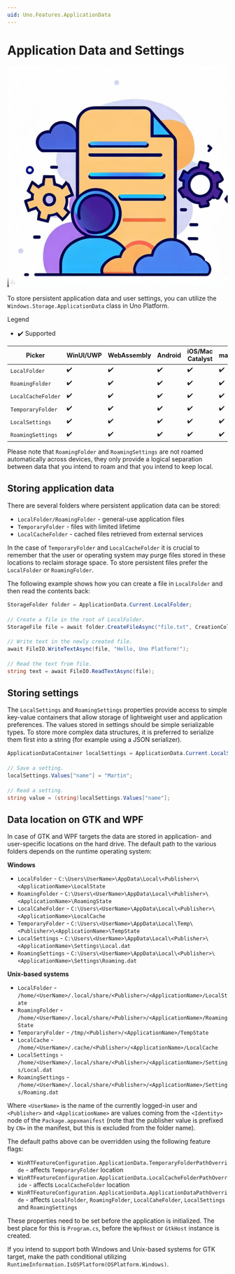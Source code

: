 ```yaml
---
uid: Uno.Features.ApplicationData
---
```


# Application Data and Settings

![Application Data and Preferences](../Assets/features/applicationdata/appdata.jpg)

To store persistent application data and user settings, you can utilize the `Windows.Storage.ApplicationData` class in Uno Platform.

Legend
  - ✔️  Supported

| Picker         | WinUI/UWP   | WebAssembly | Android | iOS/Mac Catalyst   | macOS | WPF | GTK |
|----------------|-------|-------------|---------|-------|-------|-----|-----|
| `LocalFolder` | ✔️   | ✔️   | ✔️     | ✔️    | ✔️   | ✔️  | ✔️  |
| `RoamingFolder` | ✔️   | ✔️  | ✔️     | ✔️    | ✔️   | ✔️  | ✔️  |
| `LocalCacheFolder`   | ✔️   | ✔️          | ✔️     | ✔️| ✔️   | ✔️  | ✔️  |
| `TemporaryFolder`   | ✔️   | ✔️          | ✔️     | ✔️| ✔️   | ✔️  | ✔️  |
| `LocalSettings`   | ✔️   | ✔️          | ✔️     | ✔️| ✔️   | ✔️  | ✔️  |
| `RoamingSettings`   | ✔️   | ✔️          | ✔️     | ✔️| ✔️   | ✔️  | ✔️  |

Please note that `RoamingFolder` and `RoamingSettings` are not roamed automatically across devices, they only provide a logical separation between data that you intend to roam and that you intend to keep local.

## Storing application data

There are several folders where persistent application data can be stored:

- `LocalFolder/RoamingFolder` - general-use application files
- `TemporaryFolder` - files with limited lifetime
- `LocalCacheFolder` - cached files retrieved from external services

In the case of `TemporaryFolder` and `LocalCacheFolder` it is crucial to remember that the user or operating system may purge files stored in these locations to reclaim storage space. To store persistent files prefer the `LocalFolder` or `RoamingFolder`.

The following example shows how you can create a file in `LocalFolder` and then read the contents back:

```csharp
StorageFolder folder = ApplicationData.Current.LocalFolder;

// Create a file in the root of LocalFolder.
StorageFile file = await folder.CreateFileAsync("file.txt", CreationCollisionOption.ReplaceExisting);

// Write text in the newly created file.
await FileIO.WriteTextAsync(file, "Hello, Uno Platform!");

// Read the text from file.
string text = await FileIO.ReadTextAsync(file);
```

## Storing settings

The `LocalSettings` and `RoamingSettings` properties provide access to simple key-value containers that allow storage of lightweight user and application preferences. The values stored in settings should be simple serializable types. To store more complex data structures, it is preferred to serialize them first into a string (for example using a JSON serializer).

``` csharp
ApplicationDataContainer localSettings = ApplicationData.Current.LocalSettings;

// Save a setting.
localSettings.Values["name"] = "Martin";

// Read a setting.
string value = (string)localSettings.Values["name"];
```

## Data location on GTK and WPF

In case of GTK and WPF targets the data are stored in application- and user-specific locations on the hard drive. The default path to the various folders depends on the runtime operating system:

**Windows**

- `LocalFolder` - `C:\Users\UserName>\AppData\Local\<Publisher>\<ApplicationName>\LocalState`
- `RoamingFolder` - `C:\Users\<UserName>\AppData\Local\<Publisher>\<ApplicationName>\RoamingState`
- `LocalCaheFolder` - `C:\Users\<UserName>\AppData\Local\<Publisher>\<ApplicationName>\LocalCache`
- `TemporaryFolder` - `C:\Users\<UserName>\AppData\Local\Temp\<Publisher>\<ApplicationName>\TempState`
- `LocalSettings` - `C:\Users\<UserName>\AppData\Local\<Publisher>\<ApplicationName>\Settings\Local.dat`
- `RoamingSettings` - `C:\Users\<UserName>\AppData\Local\<Publisher>\<ApplicationName>\Settings\Roaming.dat`

**Unix-based systems**

- `LocalFolder` - `/home/<UserName>/.local/share/<Publisher>/<ApplicationName>/LocalState`
- `RoamingFolder` - `/home/<UserName>/.local/share/<Publisher>/<ApplicationName>/RoamingState`
- `TemporaryFolder` - `/tmp/<Publisher>/<ApplicationName>/TempState`
- `LocalCache` - `/home/<UserName>/.cache/<Publisher>/<ApplicationName>/LocalCache`
- `LocalSettings` - `/home/<UserName>/.local/share/<Publisher>/<ApplicationName>/Settings/Local.dat`
- `RoamingSettings` - `/home/<UserName>/.local/share/<Publisher>/<ApplicationName>/Settings/Roaming.dat`

Where `<UserName>` is the name of the currently logged-in user and `<Publisher>` and `<ApplicationName>` are values coming from the `<Identity>` node of the `Package.appxmanifest` (note that the publisher value is prefixed by `CN=` in the manifest, but this is excluded from the folder name).

The default paths above can be overridden using the following feature flags:

- `WinRTFeatureConfiguration.ApplicationData.TemporaryFolderPathOverride` - affects `TemporaryFolder` location
- `WinRTFeatureConfiguration.ApplicationData.LocalCacheFolderPathOverride` - affects `LocalCacheFolder` location
- `WinRTFeatureConfiguration.ApplicationData.ApplicationDataPathOverride` - affects `LocalFolder`, `RoamingFolder`, `LocalCaheFolder`, `LocalSettings` and `RoamingSettings`

These properties need to be set before the application is initialized. The best place for this is `Program.cs`, before the `WpfHost` or `GtkHost` instance is created.

If you intend to support both Windows and Unix-based systems for GTK target, make the path conditional utilizing `RuntimeInformation.IsOSPlatform(OSPlatform.Windows)`.
